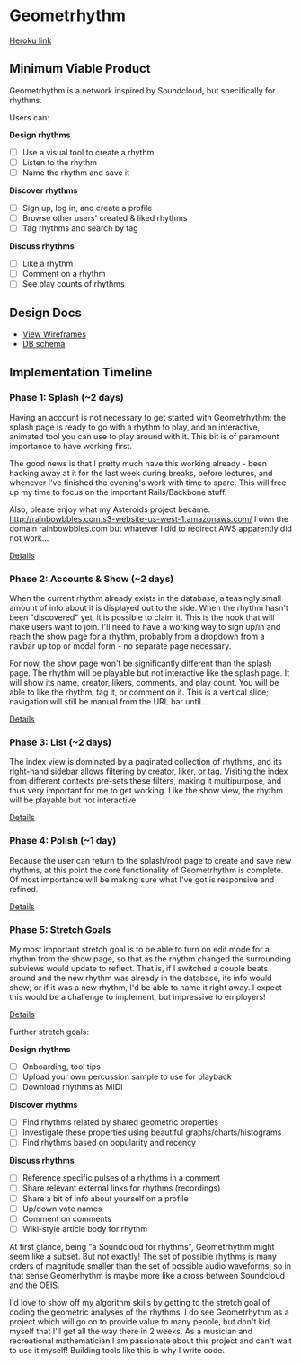 # Geometrhythm

[Heroku link][heroku]

[heroku]: https://geometrhythm.herokuapp.com/

## Minimum Viable Product
Geometrhythm is a network inspired by Soundcloud, but specifically for rhythms.

Users can:

<b>Design rhythms</b>
- [ ] Use a visual tool to create a rhythm
- [ ] Listen to the rhythm
- [ ] Name the rhythm and save it

<b>Discover rhythms</b>
- [ ] Sign up, log in, and create a profile
- [ ] Browse other users' created & liked rhythms
- [ ] Tag rhythms and search by tag

<b>Discuss rhythms</b>
- [ ] Like a rhythm
- [ ] Comment on a rhythm
- [ ] See play counts of rhythms

## Design Docs
* [View Wireframes][views]
* [DB schema][schema]

[views]: ./docs/views.md
[schema]: ./docs/schema.md

## Implementation Timeline

### Phase 1: Splash (~2 days)

Having an account is not necessary to get started with Geometrhythm: the splash page is ready to go with a rhythm to play, and an interactive, animated tool you can use to play around with it. This bit is of paramount importance to have working first.

The good news is that I pretty much have this working already - been hacking away at it for the last week during breaks, before lectures, and whenever I've finished the evening's work with time to spare. This will free up my time to focus on the important Rails/Backbone stuff.

Also, please enjoy what my Asteroids project became: http://rainbowbbles.com.s3-website-us-west-1.amazonaws.com/
I own the domain rainbowbbles.com but whatever I did to redirect AWS apparently did not work...

[Details][phase-one]

### Phase 2: Accounts & Show (~2 days)

When the current rhythm already exists in the database, a teasingly small amount of info about it is displayed out to the side. When the rhythm hasn't been "discovered" yet, it is possible to claim it. This is the hook that will make users want to join. I'll need to have a working way to sign up/in and reach the show page for a rhythm, probably from a dropdown from a navbar up top or modal form - no separate page necessary.

For now, the show page won't be significantly different than the splash page. The rhythm will be playable but not interactive like the splash page. It will show its name, creator, likers, comments, and play count. You will be able to like the rhythm, tag it, or comment on it. This is a vertical slice; navigation will still be manual from the URL bar until...

[Details][phase-two]

### Phase 3: List (~2 days)

The index view is dominated by a paginated collection of rhythms, and its right-hand sidebar allows filtering by creator, liker, or tag. Visiting the index from different contexts pre-sets these filters, making it multipurpose, and thus very important for me to get working. Like the show view, the rhythm will be playable but not interactive.

[Details][phase-three]

### Phase 4: Polish (~1 day)

Because the user can return to the splash/root page to create and save new rhythms, at this point the core functionality of Geometrhythm is complete. Of most importance will be making sure what I've got is responsive and refined.

[Details][phase-four]

### Phase 5: Stretch Goals

My most important stretch goal is to be able to turn on edit mode for a rhythm from the show page, so that as the rhythm changed the surrounding subviews would update to reflect. That is, if I switched a couple beats around and the new rhythm was already in the database, its info would show; or if it was a new rhythm, I'd be able to name it right away. I expect this would be a challenge to implement, but impressive to employers!

[Details][phase-five]

Further stretch goals:

<b>Design rhythms</b>
- [ ] Onboarding, tool tips
- [ ] Upload your own percussion sample to use for playback
- [ ] Download rhythms as MIDI

<b>Discover rhythms</b>
- [ ] Find rhythms related by shared geometric properties
- [ ] Investigate these properties using beautiful graphs/charts/histograms
- [ ] Find rhythms based on popularity and recency

<b>Discuss rhythms</b>
- [ ] Reference specific pulses of a rhythms in a comment
- [ ] Share relevant external links for rhythms (recordings)
- [ ] Share a bit of info about yourself on a profile
- [ ] Up/down vote names
- [ ] Comment on comments
- [ ] Wiki-style article body for rhythm

At first glance, being "a Soundcloud for rhythms", Geometrhythm might seem like a subset. But not exactly! The set of possible rhythms is many orders of magnitude smaller than the set of possible audio waveforms, so in that sense Geomerhythm is maybe more like a cross between Soundcloud and the OEIS.

I'd love to show off my algorithm skills by getting to the stretch goal of coding the geometric analyses of the rhythms. I do see Geometrhythm as a project which will go on to provide value to many people, but don't kid myself that I'll get all the way there in 2 weeks. As a musician and recreational mathematician I am passionate about this project and can't wait to use it myself! Building tools like this is why I write code.

[phase-one]: ./docs/phases/phase1.md
[phase-two]: ./docs/phases/phase2.md
[phase-three]: ./docs/phases/phase3.md
[phase-four]: ./docs/phases/phase4.md
[phase-five]: ./docs/phases/phase5.md

